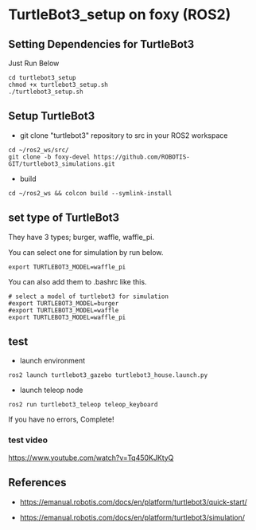 # TurtleBot3_setup on foxy (ROS2)

## Setting Dependencies for TurtleBot3
Just Run Below
```bash:
cd turtlebot3_setup
chmod +x turtlebot3_setup.sh
./turtlebot3_setup.sh
```

## Setup TurtleBot3
- git clone "turtlebot3" repository to src in your ROS2 workspace
```
cd ~/ros2_ws/src/
git clone -b foxy-devel https://github.com/ROBOTIS-GIT/turtlebot3_simulations.git
```
- build
```
cd ~/ros2_ws && colcon build --symlink-install
```

## set type of TurtleBot3
They have 3 types; burger, waffle, waffle_pi.

You can select one for simulation by run below.
```
export TURTLEBOT3_MODEL=waffle_pi
```

You can also add them to .bashrc like this.
```
# select a model of turtlebot3 for simulation
#export TURTLEBOT3_MODEL=burger
#export TURTLEBOT3_MODEL=waffle
export TURTLEBOT3_MODEL=waffle_pi
```

## test
- launch environment
```
ros2 launch turtlebot3_gazebo turtlebot3_house.launch.py
```
- launch teleop node
```
ros2 run turtlebot3_teleop teleop_keyboard
```

If you have no errors, Complete!

### test video

https://www.youtube.com/watch?v=Tq450KJKtyQ

## References
- https://emanual.robotis.com/docs/en/platform/turtlebot3/quick-start/

- https://emanual.robotis.com/docs/en/platform/turtlebot3/simulation/